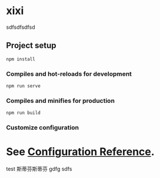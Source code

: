 # xixi
sdfsdfsdfsd
## Project setup
```
npm install
```

### Compiles and hot-reloads for development
```
npm run serve
```

### Compiles and minifies for production
```
npm run build
```

### Customize configuration
See [Configuration Reference](https://cli.vuejs.org/config/).
=======
test
斯蒂芬斯蒂芬
gdfg 
sdfs
